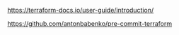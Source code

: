 
https://terraform-docs.io/user-guide/introduction/

https://github.com/antonbabenko/pre-commit-terraform


